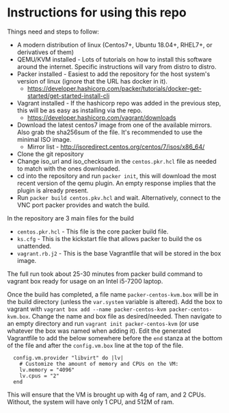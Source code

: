 # Instructions for using this repo

Things need and steps to follow:
* A modern distribution of linux (Centos7+, Ubuntu 18.04+, RHEL7+, or derivatives of them)
* QEMU/KVM installed - Lots of tutorials on how to install this software around the internet. Specific instructions will vary from distro to distro.
* Packer installed - Easiest to add the repository for the host system's version of linux (ignore that the URL has docker in it).
	* https://developer.hashicorp.com/packer/tutorials/docker-get-started/get-started-install-cli
* Vagrant installed - If the hashicorp repo was added in the previous step, this will be as easy as installing via the repo.
	* https://developer.hashicorp.com/vagrant/downloads
* Download the latest centos7 image from one of the available mirrors. Also grab the sha256sum of the file. It's recommended to use the minimal ISO image.
	* Mirror list - http://isoredirect.centos.org/centos/7/isos/x86_64/
* Clone the git repository
* Change iso_url and iso_checksum in the `centos.pkr.hcl` file as needed to match with the ones downloaded.
* cd into the repository and run `packer init`, this will download the most recent version of the qemu plugin. An empty response implies that the plugin is already present.
* Run `packer build centos.pkv.hcl` and wait. Alternatively, connect to the VNC port packer provides and watch the build.

In the repository are 3  main files for the build
* `centos.pkr.hcl` - This file is the core packer build file.
* `ks.cfg` - This is the kickstart file that allows packer to build the os unattended.
* `vagrant.rb.j2` - This is the base Vagrantfile that will be stored in the box image.

The full run took about 25-30 minutes from packer build command to vagrant box ready for usage on an Intel i5-7200 laptop.

Once the build has completed, a file name `packer-centos-kvm.box` will be in the build directory (unless the `var.system` variable is altered). Add the box to vagrant with `vagrant box add --name packer-centos-kvm packer-centos-kvm.box`. Change the name and box file as desired/needed. Then navigate to an empty directory and run `vagrant init packer-centos-kvm` (or use whatever the box was named when adding it). Edit the generated Vagrantfile to add the below somewhere before the `end` stanza at the bottom of the file and after the `config.vm.box` line at the top of the file.

	  config.vm.provider "libvirt" do |lv|
	    # Customize the amount of memory and CPUs on the VM:
	    lv.memory = "4096"
	    lv.cpus = "2"
	  end

This will ensure that the VM is brought up with 4g of ram, and 2 CPUs. Without, the system will have only 1 CPU, and 512M of ram.